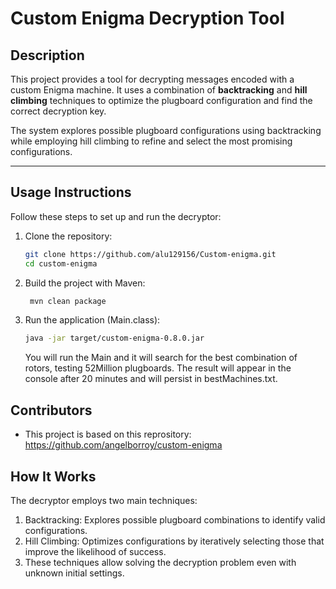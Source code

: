 # Custom Enigma Decryption Tool

## Description
This project provides a tool for decrypting messages encoded with a custom Enigma machine. It uses a combination of **backtracking** and **hill climbing** techniques to optimize the plugboard configuration and find the correct decryption key.

The system explores possible plugboard configurations using backtracking while employing hill climbing to refine and select the most promising configurations.

---

## Usage Instructions
Follow these steps to set up and run the decryptor:

1. Clone the repository:
   ```bash
   git clone https://github.com/alu129156/Custom-enigma.git
   cd custom-enigma
   ```
2. Build the project with Maven:
   ```bash
    mvn clean package
   ```
3. Run the application (Main.class):
    ```bash
    java -jar target/custom-enigma-0.8.0.jar
   ```
    You will run the Main and it will search for the best combination of rotors, testing 52Million plugboards. The result will appear in the console after 20 minutes and will persist in bestMachines.txt.
## Contributors
- This project is based on this reprository: https://github.com/angelborroy/custom-enigma
## How It Works
The decryptor employs two main techniques:
  1. Backtracking: Explores possible plugboard combinations to identify valid configurations.
  2. Hill Climbing: Optimizes configurations by iteratively selecting those that improve the likelihood of success.
  3. These techniques allow solving the decryption problem even with unknown initial settings.
